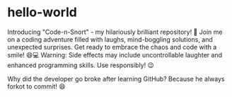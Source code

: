 # hello-world
Introducing "Code-n-Snort" - my hilariously brilliant repository! 🚀  Join me on a coding adventure filled with laughs, mind-boggling solutions, and unexpected surprises. Get ready to embrace the chaos and code with a smile! 😄💻  Warning: Side effects may include uncontrollable laughter and enhanced programming skills. Use responsibly! 😉

Why did the developer go broke after learning GitHub?
Because he always forkot to commit! 😄

